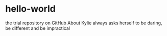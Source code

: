 # hello-world
the trial repository on GitHub
About Kylie
always asks herself to be daring, be different and be impractical
